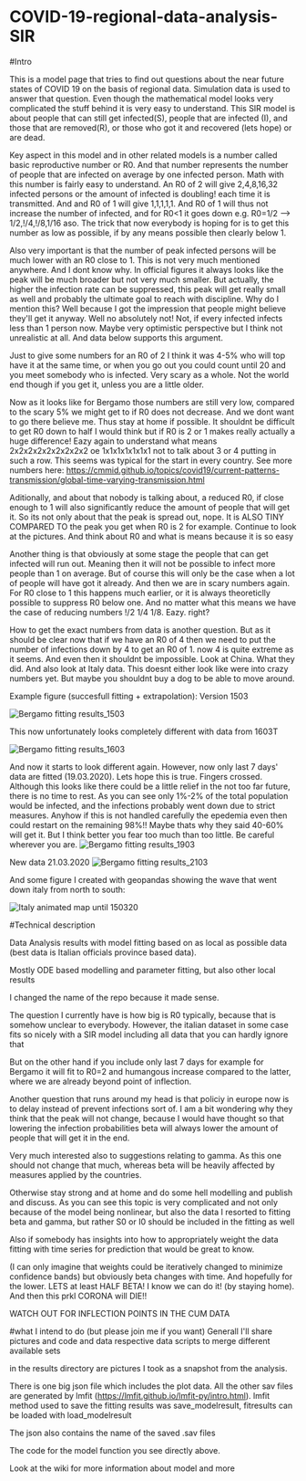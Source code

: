 # COVID-19-regional-data-analysis-SIR

#Intro

This is a model page that tries to find out questions about the near future states of COVID 19 on the basis of regional data.
Simulation data is used to answer that question. Even though the mathematical model looks very complicated the stuff behind it is very easy to understand. This SIR model is about people that can still get infected(S), people that are infected (I), and those that are removed(R), or those who got it and recovered (lets hope) or are dead.

Key aspect in this model and in other related models is a number called basic reproductive number or R0. And that number represents the number of people that are infected on average by one infected person. Math with this number is fairly easy to understand. An R0 of 2 will give 2,4,8,16,32 infected persons or the amount of infected is doubling! each time it is transmitted. And and R0 of 1 will give 1,1,1,1,1. And R0 of 1 will thus not increase the number of infected, and for R0<1 it goes down e.g. R0=1/2 --> 1/2,!/4,!/8,1/16  aso. The trick that now everybody is hoping for is to get this number as low as possible, if by any means possible then clearly below 1. 

Also very important is that the number of peak infected persons will be much lower with an R0 close to 1. This is not very much mentioned anywhere. And I dont know why. In official figures it always looks like the peak will be much broader but not very much smaller. But actually, the higher the infection rate can be suppressed, this peak will get really small as well and probably the ultimate goal to reach with discipline. 
Why do I mention this? Well because I got the impression that people might believe they'll get it anyway. Well no absolutely not! Not, if every infected infects less than 1 person now. Maybe very optimistic perspective but I think not unrealistic at all. And data below supports this argument. 

Just to give some numbers for an R0 of 2 I think it was 4-5% who will top have it at the same time, or when you go out you could count until 20 and  you meet somebody who is infected. Very scary as a whole. Not the world end though if you get it, unless you are a little older.

Now as it looks like for Bergamo those numbers are still very low, compared to the scary 5% we might get to if R0 does not decrease. And we dont want to go there believe me. Thus stay at home if possible. It shouldnt be difficult to get R0 down to half I would think but if R0 is 2 or 1 makes really actually a huge difference! Eazy again to understand what means 2x2x2x2x2x2x2x2x2 oe 1x1x1x1x1x1x1 not to talk about 3 or 4 putting in such a row. This seems was typical for the start in every country. See more numbers here: https://cmmid.github.io/topics/covid19/current-patterns-transmission/global-time-varying-transmission.html

Aditionally, and about that nobody is talking about, a reduced R0, if close enough to 1 will also significantly reduce the amount of people that will get it. So its not only about that the peak is spread out, nope. It is ALSO TINY COMPARED TO the peak you get when R0 is 2 for example. Continue to look at the pictures. And think about R0 and what is means because it is so easy

Another thing is that obviously at some stage the people that can get infected will run out. Meaning then it will not be possible to infect more people than 1 on average. But of course this will only be the case when a lot of people will have got it already. And then we are in scary numbers again. For R0 close to 1 this happens much earlier, or it is always theoreticlly possible to suppress R0 below one. And no matter what this means we have the case of reducing numbers !/2 1/4 1/8. Eazy. right? 

How to get the exact numbers from data is another question. But as it should be clear now that if we have an R0 of 4 then we need to put the number of infections down by 4 to get an R0 of 1. now 4 is quite extreme as it seems. And even then it shouldnt be impossible. Look at China. What they did. And also look at Italy data. This doesnt either look like were into crazy numbers yet. But maybe you shouldnt buy a dog to be able to move around.

Example figure (succesfull fitting + extrapolation): Version 1503

![Bergamo fitting results_1503](SIR_fitresults/15032020/Italy_SIR_fit_000_Bergamo.png)


This now unfortunately looks completely different with data from 1603T

![Bergamo fitting results_1603](SIR_fitresults/16032020/Italy_SIR_fit_000_Bergamo.png)

And now it starts to look different again. However, now only last 7 days' data are fitted (19.03.2020). Lets hope this is true.
Fingers crossed. Although this looks like there could be a little relief in the not too far future, there is no time to rest.
As you can see only 1%-2% of the total population would  be infected, and the infections probably went down due to strict measures. Anyhow if this is not handled carefully the epedemia even then could restart on the remaining 98%!! Maybe thats why they said 40-60% will get it. But I think better you fear too much than too little. Be careful wherever you are.
![Bergamo fitting results_1903](SIR_fitresults/19032020/Italy_SIR_fit_000_Bergamo.png)

New data 21.03.2020
![Bergamo fitting results_2103](SIR_fitresults/21032020/Italy_SIR_fit_000_Bergamo.png)



And some figure I created with geopandas showing the wave that went down italy from north to south:

![Italy animated map until 150320](Italy_animated_map.gif)


#Technical description


Data Analysis results with model fitting based on as local as possible data (best data is Italian officials province based data).

Mostly ODE based modelling and parameter fitting, but also other local results







I changed the name of the repo because it made sense.

The question I currently have is how big is R0 typically, because that is somehow unclear to everybody.
However, the italian dataset in some case fits so nicely with a SIR model including all data that you can hardly ignore that

But on the other hand if you include only last 7 days for example for Bergamo it will fit to R0=2 and humangous increase compared to the latter, where we are already beyond point of inflection.

Another question that runs around my head is that policiy in europe now is to delay instead of prevent infections sort of. I am a bit wondering why they think that the peak will not change, because I would have thought so that lowering the infection probabilities beta will always lower the amount of people that will get it in the end.



Very much interested also to suggestions relating to gamma. As this one should not change that much, whereas beta will be heavily affected by measures applied by the countries. 

Otherwise stay strong and at home and do some hell modelling  and publish and discuss.
As you can see this topic is very complicated and not only because of the model being nonlinear, but also the data
I resorted to fitting beta and gamma, but rather S0 or I0 should be included in the fitting as well

Also if somebody has insights into how to appropriately weight the data fitting with time series for prediction that would be great to know.

(I can only imagine that weights could be iteratively changed to minimize confidence bands) but obviously beta changes with time. And hopefully for the lower. LETS at least HALF BETA! I know we can do it! (by staying home). And then this prkl CORONA will DIE!! 

WATCH OUT FOR INFLECTION POINTS IN THE CUM DATA




#what I intend to do (but please join me if you want)
Generall I'll share pictures and code and data respective data scripts to merge different available sets

in the results directory are pictures I took as a snapshot from the analysis.

There is one big json file which includes the plot data.
All the other sav files are generated by lmfit (https://lmfit.github.io/lmfit-py/intro.html).
lmfit method used to save the fitting results was save_modelresult, fitresults can be loaded with load_modelresult

The json also contains the name of the saved .sav files

The code for the model function you see directly above.


Look at the wiki for more information about model and more




